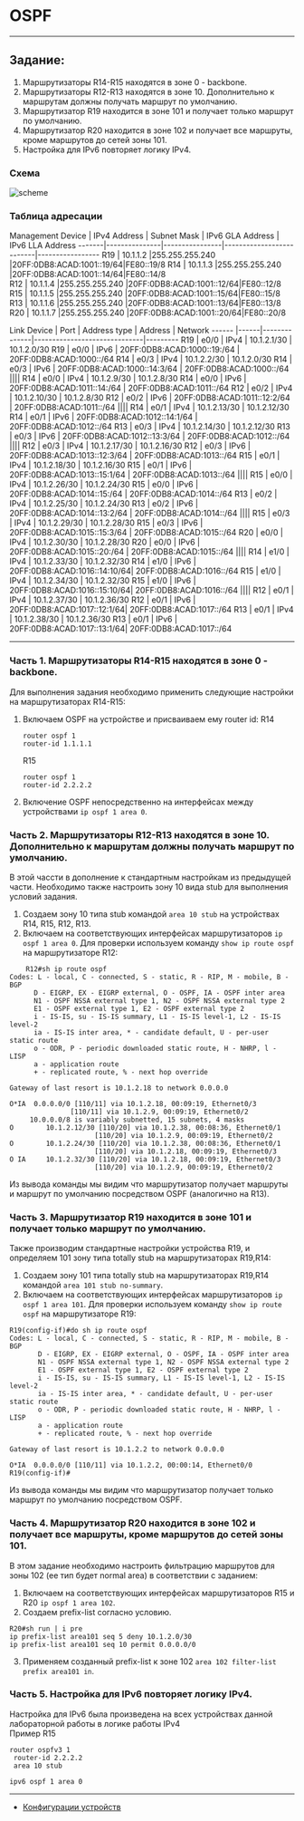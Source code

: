 # OSPF
____
## Задание:
1. Маршрутизаторы R14-R15 находятся в зоне 0 - backbone.
2. Маршрутизаторы R12-R13 находятся в зоне 10. Дополнительно к маршрутам должны получать маршрут по умолчанию.
3. Маршрутизатор R19 находится в зоне 101 и получает только маршрут по умолчанию.
4. Маршрутизатор R20 находится в зоне 102 и получает все маршруты, кроме маршрутов до сетей зоны 101.
5. Настройка для IPv6 повторяет логику IPv4.
### Схема
![scheme]()
### Таблица адресации  
Management
Device | IPv4 Address  | Subnet Mask    | IPv6 GLA Address         | IPv6 LLA Address
-------|---------------|----------------|--------------------------|-----------------
R19    |    10.1.1.2   |255.255.255.240 |20FF:0DB8:ACAD:1001::19/64|FE80::19/8
R14    |    10.1.1.3   |255.255.255.240 |20FF:0DB8:ACAD:1001::14/64|FE80::14/8   
R12    |    10.1.1.4   |255.255.255.240 |20FF:0DB8:ACAD:1001::12/64|FE80::12/8     
R15    |    10.1.1.5   |255.255.255.240 |20FF:0DB8:ACAD:1001::15/64|FE80::15/8 
R13    |    10.1.1.6   |255.255.255.240 |20FF:0DB8:ACAD:1001::13/64|FE80::13/8 
R20    |    10.1.1.7   |255.255.255.240 |20FF:0DB8:ACAD:1001::20/64|FE80::20/8 

Link
Device | Port | Address type | Address                      | Network
------ |------|--------------|------------------------------|---------
R19    | e0/0 | IPv4         | 10.1.2.1/30                  | 10.1.2.0/30
R19    | e0/0 | IPv6         | 20FF:0DB8:ACAD:1000::19:/64  | 20FF:0DB8:ACAD:1000::/64
R14    | e0/3 | IPv4         | 10.1.2.2/30                  | 10.1.2.0/30 
R14    | e0/3 | IPv6         | 20FF:0DB8:ACAD:1000::14:3/64 | 20FF:0DB8:ACAD:1000::/64
||||
R14    | e0/0 | IPv4         | 10.1.2.9/30                  | 10.1.2.8/30 
R14    | e0/0 | IPv6         | 20FF:0DB8:ACAD:1011::14:/64  | 20FF:0DB8:ACAD:1011::/64
R12    | e0/2 | IPv4         | 10.1.2.10/30                 | 10.1.2.8/30 
R12    | e0/2 | IPv6         | 20FF:0DB8:ACAD:1011::12:2/64 | 20FF:0DB8:ACAD:1011::/64
||||
R14    | e0/1 | IPv4         | 10.1.2.13/30                 | 10.1.2.12/30 
R14    | e0/1 | IPv6         | 20FF:0DB8:ACAD:1012::14:1/64 | 20FF:0DB8:ACAD:1012::/64
R13    | e0/3 | IPv4         | 10.1.2.14/30                 | 10.1.2.12/30 
R13    | e0/3 | IPv6         | 20FF:0DB8:ACAD:1012::13:3/64 | 20FF:0DB8:ACAD:1012::/64
||||
R12    | e0/3 | IPv4         | 10.1.2.17/30                 | 10.1.2.16/30 
R12    | e0/3 | IPv6         | 20FF:0DB8:ACAD:1013::12:3/64 | 20FF:0DB8:ACAD:1013::/64
R15    | e0/1 | IPv4         | 10.1.2.18/30                 | 10.1.2.16/30 
R15    | e0/1 | IPv6         | 20FF:0DB8:ACAD:1013::15:1/64 | 20FF:0DB8:ACAD:1013::/64
||||
R15    | e0/0 | IPv4         | 10.1.2.26/30                 | 10.1.2.24/30 
R15    | e0/0 | IPv6         | 20FF:0DB8:ACAD:1014::15:/64  | 20FF:0DB8:ACAD:1014::/64
R13    | e0/2 | IPv4         | 10.1.2.25/30                 | 10.1.2.24/30 
R13    | e0/2 | IPv6         | 20FF:0DB8:ACAD:1014::13:2/64 | 20FF:0DB8:ACAD:1014::/64
||||
R15    | e0/3 | IPv4         | 10.1.2.29/30                 | 10.1.2.28/30 
R15    | e0/3 | IPv6         | 20FF:0DB8:ACAD:1015::15:3/64 | 20FF:0DB8:ACAD:1015::/64
R20    | e0/0 | IPv4         | 10.1.2.30/30                 | 10.1.2.28/30 
R20    | e0/0 | IPv6         | 20FF:0DB8:ACAD:1015::20:/64  | 20FF:0DB8:ACAD:1015::/64
||||
R14    | e1/0 | IPv4         | 10.1.2.33/30                 | 10.1.2.32/30 
R14    | e1/0 | IPv6         | 20FF:0DB8:ACAD:1016::14:10/64| 20FF:0DB8:ACAD:1016::/64
R15    | e1/0 | IPv4         | 10.1.2.34/30                 | 10.1.2.32/30 
R15    | e1/0 | IPv6         | 20FF:0DB8:ACAD:1016::15:10/64| 20FF:0DB8:ACAD:1016::/64
||||
R12    | e0/1 | IPv4         | 10.1.2.37/30                 | 10.1.2.36/30 
R12    | e0/1 | IPv6         | 20FF:0DB8:ACAD:1017::12:1/64| 20FF:0DB8:ACAD:1017::/64
R13    | e0/1 | IPv4         | 10.1.2.38/30                 | 10.1.2.36/30 
R13    | e0/1 | IPv6         | 20FF:0DB8:ACAD:1017::13:1/64| 20FF:0DB8:ACAD:1017::/64
_________
### Часть 1. Маршрутизаторы R14-R15 находятся в зоне 0 - backbone.  
Для выполнения задания необходимо применить следующие настройки на маршрутизаторах R14-R15:  
  1. Включаем OSPF на устройстве и присваиваем ему router id:
     R14
     ```
     router ospf 1
     router-id 1.1.1.1
     ```
     R15
     ```
     router ospf 1
     router-id 2.2.2.2
     ```
  2. Включение OSPF непосредственно на интерфейсах между устройствами `ip ospf 1 area 0`.
     
### Часть 2. Маршрутизаторы R12-R13 находятся в зоне 10. Дополнительно к маршрутам должны получать маршрут по умолчанию.
В этой чассти в дополнение к стандартным настройкам из предыдущей части. Необходимо также настроить зону 10 вида stub для выполнения условий задания.  
  1. Создаем зону 10 типа stub командой `area 10 stub` на устройствах R14, R15, R12, R13.  
  2. Включаем на соответствующих интерфейсах маршрутизаторов `ip ospf 1 area 0`.
     Для проверки используем команду `show ip route ospf` на маршрутизаторе R12:
 ```
     R12#sh ip route ospf
Codes: L - local, C - connected, S - static, R - RIP, M - mobile, B - BGP
       D - EIGRP, EX - EIGRP external, O - OSPF, IA - OSPF inter area
       N1 - OSPF NSSA external type 1, N2 - OSPF NSSA external type 2
       E1 - OSPF external type 1, E2 - OSPF external type 2
       i - IS-IS, su - IS-IS summary, L1 - IS-IS level-1, L2 - IS-IS level-2
       ia - IS-IS inter area, * - candidate default, U - per-user static route
       o - ODR, P - periodic downloaded static route, H - NHRP, l - LISP
       a - application route
       + - replicated route, % - next hop override

Gateway of last resort is 10.1.2.18 to network 0.0.0.0

O*IA  0.0.0.0/0 [110/11] via 10.1.2.18, 00:09:19, Ethernet0/3
                [110/11] via 10.1.2.9, 00:09:19, Ethernet0/2
      10.0.0.0/8 is variably subnetted, 15 subnets, 4 masks
O        10.1.2.12/30 [110/20] via 10.1.2.38, 00:08:36, Ethernet0/1
                      [110/20] via 10.1.2.9, 00:09:19, Ethernet0/2
O        10.1.2.24/30 [110/20] via 10.1.2.38, 00:08:36, Ethernet0/1
                      [110/20] via 10.1.2.18, 00:09:19, Ethernet0/3
O IA     10.1.2.32/30 [110/20] via 10.1.2.18, 00:09:19, Ethernet0/3
                      [110/20] via 10.1.2.9, 00:09:19, Ethernet0/2
```
Из вывода команды мы видим что маршрутизатор получает маршруты и маршрут по умолчанию посредством OSPF (аналогично на R13).  
### Часть 3. Маршрутизатор R19 находится в зоне 101 и получает только маршрут по умолчанию.  
Также производим стандартные настройки устройства R19, и определяем 101 зону типа totally stub на маршрутизаторах R19,R14:
  1. Создаем зону 101 типа totally stub на маршрутизаторах R19,R14 командой `area 101 stub no-summary`.
  2. Включаем на соответствующих интерфейсах маршрутизаторов `ip ospf 1 area 101`.
    Для проверки используем команду `show ip route ospf` на маршрутизаторе R19: 
```
R19(config-if)#do sh ip route ospf
Codes: L - local, C - connected, S - static, R - RIP, M - mobile, B - BGP
       D - EIGRP, EX - EIGRP external, O - OSPF, IA - OSPF inter area
       N1 - OSPF NSSA external type 1, N2 - OSPF NSSA external type 2
       E1 - OSPF external type 1, E2 - OSPF external type 2
       i - IS-IS, su - IS-IS summary, L1 - IS-IS level-1, L2 - IS-IS level-2
       ia - IS-IS inter area, * - candidate default, U - per-user static route
       o - ODR, P - periodic downloaded static route, H - NHRP, l - LISP
       a - application route
       + - replicated route, % - next hop override

Gateway of last resort is 10.1.2.2 to network 0.0.0.0

O*IA  0.0.0.0/0 [110/11] via 10.1.2.2, 00:00:14, Ethernet0/0
R19(config-if)#
```
Из вывода команды мы видим что маршрутизатор получает только маршрут по умолчанию посредством OSPF.  

### Часть 4. Маршрутизатор R20 находится в зоне 102 и получает все маршруты, кроме маршрутов до сетей зоны 101.
В этом задание необходимо настроить фильтрацию маршрутов для зоны 102 (ее тип будет normal area) в соответствии с заданием:
  1. Включаем на соответствующих интерфейсах маршрутизаторов R15 и R20 `ip ospf 1 area 102`.
  2. Создаем prefix-list согласно условию.
```
R20#sh run | i pre
ip prefix-list area101 seq 5 deny 10.1.2.0/30
ip prefix-list area101 seq 10 permit 0.0.0.0/0
```
  3. Применяем созданный prefix-list к зоне 102 `area 102 filter-list prefix area101 in`.
### Часть 5. Настройка для IPv6 повторяет логику IPv4.
Настройка для IPv6 была произведена на всех устройствах данной лабораторной работы в логике работы IPv4  
Пример R15
```
router ospfv3 1
 router-id 2.2.2.2
 area 10 stub
```
```
ipv6 ospf 1 area 0
```
_______
  - [Конфигурации устройств](https://github.com/Alnor23/OTUS_NETWORK/tree/main/labs/lab6_ospf/config)

